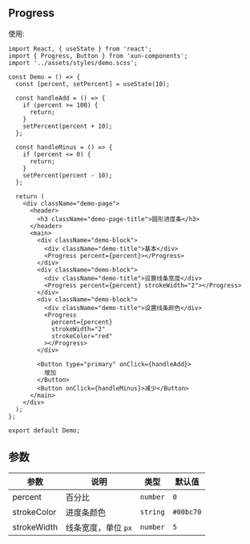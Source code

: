 ## Progress

使用:

```tsx
import React, { useState } from 'react';
import { Progress, Button } from 'xun-components';
import '../assets/styles/demo.scss';

const Demo = () => {
  const [percent, setPercent] = useState(10);

  const handleAdd = () => {
    if (percent >= 100) {
      return;
    }
    setPercent(percent + 10);
  };

  const handleMinus = () => {
    if (percent <= 0) {
      return;
    }
    setPercent(percent - 10);
  };

  return (
    <div className="demo-page">
      <header>
        <h3 className="demo-page-title">圆形进度条</h3>
      </header>
      <main>
        <div className="demo-block">
          <div className="demo-title">基本</div>
          <Progress percent={percent}></Progress>
        </div>
        <div className="demo-block">
          <div className="demo-title">设置线条宽度</div>
          <Progress percent={percent} strokeWidth="2"></Progress>
        </div>
        <div className="demo-block">
          <div className="demo-title">设置线条颜色</div>
          <Progress
            percent={percent}
            strokeWidth="2"
            strokeColor="red"
          ></Progress>
        </div>

        <Button type="primary" onClick={handleAdd}>
          增加
        </Button>
        <Button onClick={handleMinus}>减少</Button>
      </main>
    </div>
  );
};

export default Demo;
```

## 参数

| 参数        | 说明                | 类型     | 默认值    |
| ----------- | ------------------- | -------- | --------- |
| percent     | 百分比              | `number` | `0`       |
| strokeColor | 进度条颜色          | `string` | `#00bc70` |
| strokeWidth | 线条宽度，单位 `px` | `number` | `5`       |
